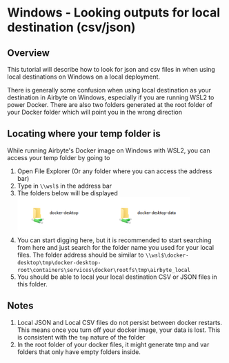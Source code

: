 # Windows - Looking outputs for local destination (csv/json)

## Overview

This tutorial will describe how to look for json and csv files in when using local destinations on Windows on a local deployment.

There is generally some confusion when using local destination as your destination in Airbyte on Windows, especially if you are running WSL2 to power Docker. There are also two folders generated at the root folder of your Docker folder which will point you in the wrong direction

## Locating where your temp folder is

While running Airbyte's Docker image on Windows with WSL2, you can access your temp folder by going to 

1. Open File Explorer (Or any folder where you can access the address bar)
2. Type in `\\wsl$` in the address bar
3. The folders below will be displayed
![](../.gitbook/assets/windows-wsl2-docker-folders.png)
4. You can start digging here, but it is recommended to start searching from here and just search for the folder name you used for your local files. The folder address should be similar to `\\wsl$\docker-desktop\tmp\docker-desktop-root\containers\services\docker\rootfs\tmp\airbyte_local`
5. You should be able to local your local destination CSV or JSON files in this folder.

## Notes

1. Local JSON and Local CSV files do not persist between docker restarts. This means once you turn off your docker image, your data is lost. This is consistent with the `tmp` nature of the folder
2. In the root folder of your docker files, it might generate tmp and var folders that only have empty folders inside.